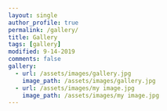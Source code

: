 ```yaml
---
layout: single
author_profile: true
permalink: /gallery/
title: Gallery
tags: [gallery]
modified: 9-14-2019
comments: false
gallery:
  - url: /assets/images/gallery.jpg
    image_path: /assets/images/gallery.jpg
  - url: /assets/images/my image.jpg
    image_path: /assets/images/my image.jpg
---
```



